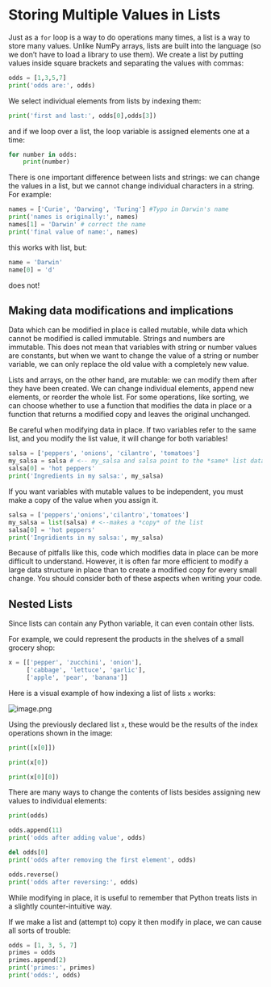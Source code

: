 
# Storing Multiple Values in Lists

Just as a `for` loop is a way to do operations many times, a list is a way to store many values. Unlike NumPy arrays, lists are built into the language (so we don’t have to load a library to use them). We create a list by putting values inside square brackets and separating the values with commas:
```python
odds = [1,3,5,7]
print('odds are:', odds)
```
We select individual elements from lists by indexing them:
```python
print('first and last:', odds[0],odds[3])
```
and if we loop over a list, the loop variable is assigned elements one at a time:
```python
for number in odds:
    print(number)
```
There is one important difference between lists and strings: we can change the values in a list, but we cannot change individual characters in a string. For example:

```python
names = ['Curie', 'Darwing', 'Turing'] #Typo in Darwin's name
print('names is originally:', names)
names[1] = 'Darwin' # correct the name
print('final value of name:', names)
```
this works with list, but:
```python
name = 'Darwin'
name[0] = 'd'
```

does not!

## Making data modifications and implications

Data which can be modified in place is called mutable, while data which cannot be modified is called immutable. Strings and numbers are immutable. This does not mean that variables with string or number values are constants, but when we want to change the value of a string or number variable, we can only replace the old value with a completely new value.

Lists and arrays, on the other hand, are mutable: we can modify them after they have been created. We can change individual elements, append new elements, or reorder the whole list. For some operations, like sorting, we can choose whether to use a function that modifies the data in place or a function that returns a modified copy and leaves the original unchanged.

Be careful when modifying data in place. If two variables refer to the same list, and you modify the list value, it will change for both variables!


```python
salsa = ['peppers', 'onions', 'cilantro', 'tomatoes']
my_salsa = salsa # <-- my_salsa and salsa point to the *same* list data in memory
salsa[0] = 'hot peppers'
print('Ingredients in my salsa:', my_salsa)
```
If you want variables with mutable values to be independent, you must make a copy of the value when you assign it.

```python
salsa = ['peppers','onions','cilantro','tomatoes']
my_salsa = list(salsa) # <--makes a *copy* of the list
salsa[0] = 'hot peppers'
print('Ingridients in my salsa:', my_salsa)
```
Because of pitfalls like this, code which modifies data in place can be more difficult to understand. However, it is often far more efficient to modify a large data structure in place than to create a modified copy for every small change. You should consider both of these aspects when writing your code.

## Nested Lists 

Since lists can contain any Python variable, it can even contain other lists.

For example, we could represent the products in the shelves of a small grocery shop:


```python
x = [['pepper', 'zucchini', 'onion'],
     ['cabbage', 'lettuce', 'garlic'],
     ['apple', 'pear', 'banana']]
```

Here is a visual example of how indexing a list of lists `x` works:

![image.png](https://i.stack.imgur.com/6Vwry.png)

Using the previously declared list `x`, these would be the results of the index operations shown in the image:


```python
print([x[0]])
```
```python
print(x[0])
```
```python
print(x[0][0])
```
There are many ways to change the contents of lists besides assigning new values to individual elements:


```python
print(odds)
```
```python
odds.append(11)
print('odds after adding value', odds)
```

```python
del odds[0]
print('odds after removing the first element', odds)
```

```python
odds.reverse()
print('odds after reversing:', odds)
```
While modifying in place, it is useful to remember that Python treats lists in a slightly counter-intuitive way.

If we make a list and (attempt to) copy it then modify in place, we can cause all sorts of trouble:


```python
odds = [1, 3, 5, 7]
primes = odds
primes.append(2)
print('primes:', primes)
print('odds:', odds)
```